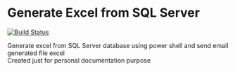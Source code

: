 # Generate Excel from SQL Server

[![Build Status](https://travis-ci.org/awancilik/GenerateExcel.svg?branch=master)](https://travis-ci.org/awancilik/GenerateExcel)

Generate excel from SQL Server database using power shell and send email generated file excel  </br>
Created just for personal documentation purpose </br>
